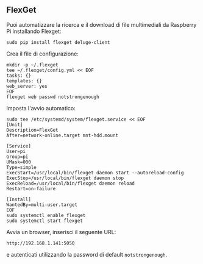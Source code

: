 ## FlexGet

Puoi automatizzare la ricerca e il download di file multimediali da Raspberry Pi installando Flexget:
```
sudo pip install flexget deluge-client
```

Crea il file di configurazione:
```
mkdir -p ~/.flexget
tee ~/.flexget/config.yml << EOF
tasks: {}
templates: {}
web_server: yes
EOF
flexget web passwd notstrongenough
```

Imposta l'avvio automatico:
```
sudo tee /etc/systemd/system/flexget.service << EOF
[Unit]
Description=FlexGet
After=network-online.target mnt-hdd.mount

[Service]
User=pi
Group=pi
UMask=000
Type=simple
ExecStart=/usr/local/bin/flexget daemon start --autoreload-config
ExecStop=/usr/local/bin/flexget daemon stop
ExecReload=/usr/local/bin/flexget daemon reload
Restart=on-failure

[Install]
WantedBy=multi-user.target
EOF
sudo systemctl enable flexget
sudo systemctl start flexget
```

Avvia un browser, inserisci il seguente URL:
```
http://192.168.1.141:5050
```

e autenticati utilizzando la password di default `notstrongenough`.
